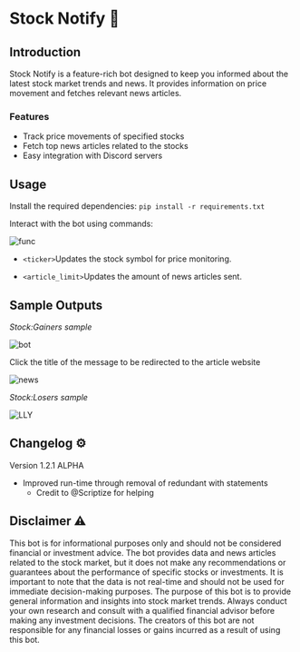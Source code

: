 # Stock Notify 💸

## Introduction
Stock Notify is a feature-rich bot designed to keep you informed about the latest stock market trends and news. It provides information on price movement and fetches relevant news articles.

### Features
- Track price movements of specified stocks
- Fetch top news articles related to the stocks
- Easy integration with Discord servers

## Usage
Install the required dependencies:
  ```pip install -r requirements.txt```

Interact with the bot using commands:

![func](https://github.com/tabularization/discord-stock-news-bot/assets/127825421/4f341bc3-0c72-4d27-af6b-b1c16c572ecb)
- ```<ticker>```Updates the stock symbol for price monitoring.

- ```<article_limit>```Updates the amount of news articles sent.

## Sample Outputs
*Stock:Gainers sample*

![bot](https://github.com/tabularization/discord-stock-news-bot/assets/127825421/20ddfc95-0b13-494d-80a1-30fdc22aedd1)

Click the title of the message to be redirected to the article website

![news](https://github.com/tabularization/stock-notify/assets/127825421/041d56a4-4750-449d-b2d0-e6f1776afc24)

*Stock:Losers sample*

![LLY](https://github.com/tabularization/discord-stock-news-bot/assets/127825421/4e917e72-9a95-422f-baed-fdafe3493909)

## Changelog ⚙️
Version 1.2.1 ALPHA
- Improved run-time through removal of redundant with statements
  - Credit to @Scriptize for helping
  
## Disclaimer ⚠️
This bot is for informational purposes only and should not be considered financial or investment advice. The bot provides data and news articles related to the stock market, but it does not make any recommendations or guarantees about the performance of specific stocks or investments. It is important to note that the data is not real-time and should not be used for immediate decision-making purposes. The purpose of this bot is to provide general information and insights into stock market trends. Always conduct your own research and consult with a qualified financial advisor before making any investment decisions. The creators of this bot are not responsible for any financial losses or gains incurred as a result of using this bot.
